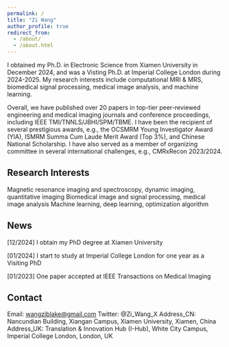 ```yaml
---
permalink: /
title: "Zi Wang"
author_profile: true
redirect_from: 
  - /about/
  - /about.html
---
```


I obtained my Ph.D. in Electronic Science from Xiamen University in December 2024, and was a Visting Ph.D. at Imperial College London during 2024-2025. My research interests include computational MRI & MRS, biomedical signal processing, medical image analysis, and machine learning. 

Overall, we have published over 20 papers in top-tier peer-reviewed engineering and medical imaging journals and conference proceedings, including IEEE TMI/TNNLS/JBHI/SPM/TBME. I have been the recipient of several prestigious awards, e.g., the OCSMRM Young Investigator Award (YIA), ISMRM Summa Cum Laude Merit Award (Top 3%), and Chinese National Scholarship. I have also served as a member of organizing committee in several international challenges, e.g., CMRxRecon 2023/2024.

Research Interests
------
Magnetic resonance imaging and spectroscopy, dynamic imaging, quantitative imaging
Biomedical image and signal processing, medical image analysis
Machine learning, deep learning, optimization algorithm

News
------
[12/2024] I obtain my PhD degree at Xiamen University

[01/2024] I start to study at Imperial College London for one year as a Visiting PhD

[01/2023] One paper accepted at IEEE Transactions on Medical Imaging

Contact
------
Email: wangziblake@gmail.com
Twitter: @Zi_Wang_X
Address_CN: Nancundian Building, Xiangan Campus, Xiamen University, Xiamen, China
Address_UK: Translation & Innovation Hub (I-Hub), White City Campus, Imperial College London, London, UK
